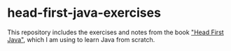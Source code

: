 # head-first-java-exercises

This repository includes the exercises and notes from the book ["Head First Java"](https://www.oreilly.com/library/view/head-first-java/9781492091646/), which I am using to learn Java from scratch.
